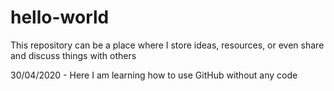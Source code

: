 # hello-world
This repository can be a place where I store ideas, resources, or even share and discuss things with others

30/04/2020 - Here I am learning how to use GitHub without any code
